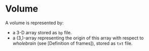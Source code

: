 # Volume

A volume is represented by:
- a 3-D array stored as `bp` file.
- a (3,)-array representing the origin of this array with respect to _wholebrain_ (see [Definition of frames]), stored as `txt` file.
